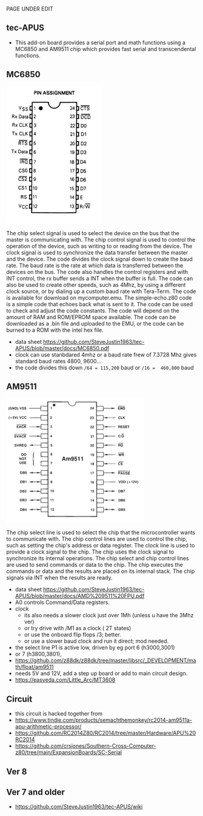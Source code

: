 PAGE UNDER EDIT



## tec-APUS


- This add-on board provides a serial port and math functions using a MC6850 and AM9511 chip which provides fast serial and transcendental functions.


## MC6850 
![](https://github.com/SteveJustin1963/tec-APUS/blob/master/pics/6850chip.png)   

The chip select signal is used to select the device on the bus that the master is communicating with. The chip control signal is used to control the operation of the device, such as writing to or reading from the device. The clock signal is used to synchronize the data transfer between the master and the device. The code divides the clock signal down to create the baud rate. The baud rate is the rate at which data is transferred between the devices on the bus. The code also handles the control registers and with INT control, the rx buffer sends a INT when the buffer is full. The code can also be used to create other speeds, such as 4Mhz, by using a different clock source, or by dialing up a custom baud rate with Tera-Term. The code is available for download on mycomputer.emu. The simple-echo.z80 code is a simple code that echoes back what is sent to it. The code can be used to check and adjust the code constants. The code will depend on the amount of RAM and ROM/EPROM space available. The code can be downloaded as a .bin file and uploaded to the EMU, or the code can be burned to a ROM with the intel hex file.
- data sheet https://github.com/SteveJustin1963/tec-APUS/blob/master/docs/MC6850.pdf
- clock can use stanbdared 4mhz or a baud rate frew of 7.3728 Mhz gives standard baud rates 4800, 9600... 
- the code divides this down  `/64 = 115,200` baud or `/16 =  460,800` baud 

## AM9511  
![](https://github.com/SteveJustin1963/tec-APUS/blob/master/pics/9511chip.png)   

The chip select line is used to select the chip that the microcontroller wants to communicate with. The chip control lines are used to control the chip, such as setting the chip's address or data register. The clock line is used to provide a clock signal to the chip. The chip uses the clock signal to synchronize its internal operations. The chip select and chip control lines are used to send commands or data to the chip. The chip executes the commands or data and the results are placed on its internal stack. The chip signals via INT when the results are ready.

- data sheet https://github.com/SteveJustin1963/tec-APUS/blob/master/docs/AMD%209511%20FPU.pdf
- A0 controls Command/Data registers.
- clock
  - its also needs a slower clock just over 1Mh (unless u have the 3Mhz ver) 
  - or try drive with /M1 as a clock ( 2T states) 
  - or use the onboard flip flops /3; better. 
  - or use a slower baud clock and run it direct; mod needed.
- the select line P1 is active low, driven by eg port 6 (h3000,3001) 
- or 7 (h3800,3801), 
- https://github.com/z88dk/z88dk/tree/master/libsrc/_DEVELOPMENT/math/float/am9511
- needs 5V and 12V, add a step up board or add to main circuit design. 
- https://easyeda.com/Little_Arc/MT3608





## Circuit

- this circuit is hacked together from
- https://www.tindie.com/products/semachthemonkey/rc2014-am9511a-apu-arithmetic-processor/
- https://github.com/RC2014Z80/RC2014/tree/master/Hardware/APU%20RC2014
- https://github.com/crsjones/Southern-Cross-Computer-z80/tree/main/ExpansionBoards/SC-Serial


## Ver 8

## Ver 7 and older 
- https://github.com/SteveJustin1963/tec-APUS/wiki




